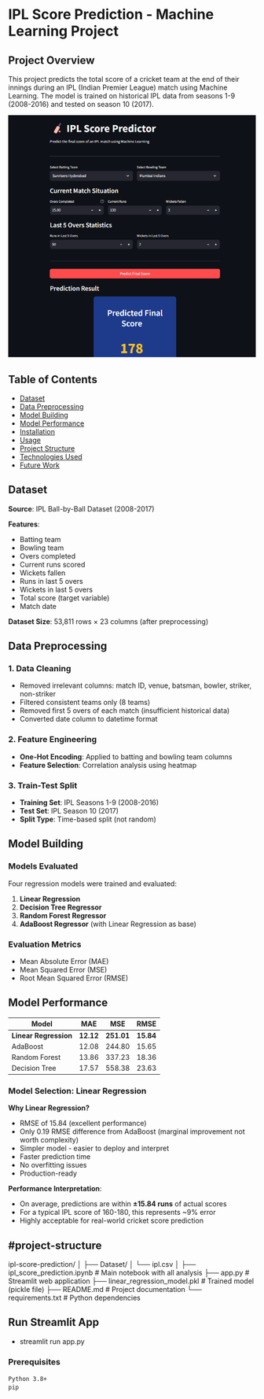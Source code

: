 # IPL Score Prediction - Machine Learning Project

## Project Overview

This project predicts the total score of a cricket team at the end of their innings during an IPL (Indian Premier League) match using Machine Learning. The model is trained on historical IPL data from seasons 1-9 (2008-2016) and tested on season 10 (2017).

<p align="center">
  <img src="Images/IPL_Score_app_img.png" alt="IPL Score Predictor App Screenshot" width="800"/>
</p>

## Table of Contents

- [Dataset](#dataset)
- [Data Preprocessing](#data-preprocessing)
- [Model Building](#model-building)
- [Model Performance](#model-performance)
- [Installation](#installation)
- [Usage](#usage)
- [Project Structure](#project-structure)
- [Technologies Used](#technologies-used)
- [Future Work](#future-work)

## Dataset

**Source**: IPL Ball-by-Ball Dataset (2008-2017)

**Features**:
- Batting team
- Bowling team
- Overs completed
- Current runs scored
- Wickets fallen
- Runs in last 5 overs
- Wickets in last 5 overs
- Total score (target variable)
- Match date

**Dataset Size**: 53,811 rows × 23 columns (after preprocessing)

## Data Preprocessing

### 1. Data Cleaning
- Removed irrelevant columns: match ID, venue, batsman, bowler, striker, non-striker
- Filtered consistent teams only (8 teams)
- Removed first 5 overs of each match (insufficient historical data)
- Converted date column to datetime format

### 2. Feature Engineering
- **One-Hot Encoding**: Applied to batting and bowling team columns
- **Feature Selection**: Correlation analysis using heatmap

### 3. Train-Test Split
- **Training Set**: IPL Seasons 1-9 (2008-2016)
- **Test Set**: IPL Season 10 (2017)
- **Split Type**: Time-based split (not random)

## Model Building

### Models Evaluated

Four regression models were trained and evaluated:

1. **Linear Regression**
2. **Decision Tree Regressor**
3. **Random Forest Regressor**
4. **AdaBoost Regressor** (with Linear Regression as base)

### Evaluation Metrics

- Mean Absolute Error (MAE)
- Mean Squared Error (MSE)
- Root Mean Squared Error (RMSE)

## Model Performance

| Model | MAE | MSE | RMSE |
|-------|-----|-----|------|
| **Linear Regression** | **12.12** | **251.01** | **15.84** |
| AdaBoost | 12.08 | 244.80 | 15.65 |
| Random Forest | 13.86 | 337.23 | 18.36 |
| Decision Tree | 17.57 | 558.38 | 23.63 |

### Model Selection: Linear Regression

**Why Linear Regression?**
- RMSE of 15.84 (excellent performance)
- Only 0.19 RMSE difference from AdaBoost (marginal improvement not worth complexity)
- Simpler model - easier to deploy and interpret
- Faster prediction time
- No overfitting issues
- Production-ready

**Performance Interpretation**:
- On average, predictions are within **±15.84 runs** of actual scores
- For a typical IPL score of 160-180, this represents ~9% error
- Highly acceptable for real-world cricket score prediction

## #project-structure
ipl-score-prediction/
│
├── Dataset/
│   └── ipl.csv
│
├── ipl_score_prediction.ipynb    # Main notebook with all analysis
├── app.py                         # Streamlit web application
├── linear_regression_model.pkl   # Trained model (pickle file)
├── README.md                      # Project documentation
└── requirements.txt               # Python dependencies

## Run Streamlit App

- streamlit run app.py

### Prerequisites
```bash
Python 3.8+
pip

